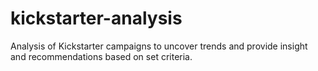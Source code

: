 # kickstarter-analysis
Analysis of Kickstarter campaigns to uncover trends and provide insight and recommendations based on set criteria.

